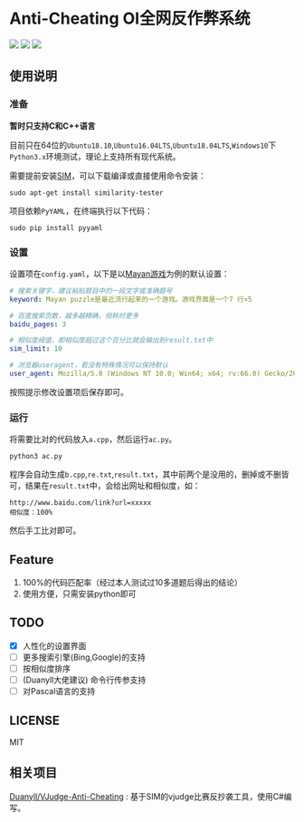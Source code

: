 # Anti-Cheating OI全网反作弊系统

![](https://img.shields.io/badge/python-3.x-blue.svg?style=flat-square) ![](https://img.shields.io/badge/ubuntu->=16.04-orange.svg?style=flat-square)
![](https://img.shields.io/badge/LICENSE-MIT-green.svg?style=flat-square)

## 使用说明

### 准备

**暂时只支持C和C++语言**

目前只在64位的``Ubuntu18.10``,``Ubuntu16.04LTS``,``Ubuntu18.04LTS``,``Windows10``下``Python3.x``环境测试，理论上支持所有现代系统。

需要提前安装[SIM](https://dickgrune.com/Programs/similarity_tester/)，可以下载编译或直接使用命令安装：

```
sudo apt-get install similarity-tester
```

项目依赖``PyYAML``，在终端执行以下代码：

```
sudo pip install pyyaml
```

### 设置

设置项在``config.yaml``，以下是以[Mayan游戏](https://www.luogu.org/problemnew/show/P1312)为例的默认设置：

```yaml
# 搜索关键字，建议粘贴题目中的一段文字或准确题号
keyword: Mayan puzzle是最近流行起来的一个游戏。游戏界面是一个7 行×5 

# 百度搜索页数，越多越精确，但耗时更多
baidu_pages: 3

# 相似度阀值，即相似度超过这个百分比就会输出到result.txt中
sim_limit: 10

# 浏览器useragent，若没有特殊情况可以保持默认
user_agent: Mozilla/5.0 (Windows NT 10.0; Win64; x64; rv:66.0) Gecko/20100101 Firefox/66.0
```

按照提示修改设置项后保存即可。

### 运行

将需要比对的代码放入``a.cpp``，然后运行``ac.py``。

```
python3 ac.py
```

程序会自动生成``b.cpp``,``re.txt``,``result.txt``，其中前两个是没用的，删掉或不删皆可，结果在``result.txt``中，会给出网址和相似度，如：

```
http://www.baidu.com/link?url=xxxxx
相似度：100%
```

然后手工比对即可。

## Feature

1. 100%的代码匹配率（经过本人测试过10多道题后得出的结论）
2. 使用方便，只需安装python即可

## TODO

- [x] 人性化的设置界面
- [ ] 更多搜索引擎(Bing,Google)的支持
- [ ] 按相似度排序
- [ ] (Duanyll大佬建议) 命令行传参支持
- [ ] 对Pascal语言的支持

## LICENSE

MIT

## 相关项目

[Duanyll/VJudge-Anti-Cheating](https://github.com/Duanyll/VJudge-Anti-Cheating) :  基于SIM的vjudge比赛反抄袭工具，使用C#编写。